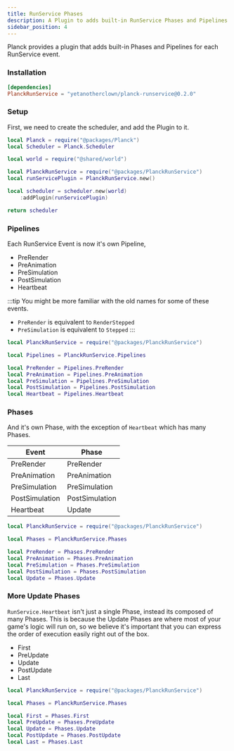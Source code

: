 ```yaml
---
title: RunService Phases
description: A Plugin to adds built-in RunService Phases and Pipelines
sidebar_position: 4
---
```


Planck provides a plugin that adds built-in Phases and Pipelines for each
RunService event.

### Installation

```toml title="wally.toml"
[dependencies]
PlanckRunService = "yetanotherclown/planck-runservice@0.2.0"
```

### Setup

First, we need to create the scheduler, and add the Plugin to it.

```lua title="src/shared/scheduler.luau"
local Planck = require("@packages/Planck")
local Scheduler = Planck.Scheduler

local world = require("@shared/world")

local PlanckRunService = require("@packages/PlanckRunService")
local runServicePlugin = PlanckRunService.new()

local scheduler = scheduler.new(world)
    :addPlugin(runServicePlugin)

return scheduler
```

### Pipelines

Each RunService Event is now it's own Pipeline,

- PreRender
- PreAnimation
- PreSimulation
- PostSimulation
- Heartbeat

:::tip
You might be more familiar with the old names for some of these events.

- `PreRender` is equivalent to `RenderStepped`
- `PreSimulation` is equivalent to `Stepped`
:::

```lua
local PlanckRunService = require("@packages/PlanckRunService")

local Pipelines = PlanckRunService.Pipelines

local PreRender = Pipelines.PreRender
local PreAnimation = Pipelines.PreAnimation
local PreSimulation = Pipelines.PreSimulation
local PostSimulation = Pipelines.PostSimulation
local Heartbeat = Pipelines.Heartbeat
```

### Phases

And it's own Phase, with the exception of `Heartbeat` which has many Phases.

| Event          | Phase          |
| -------------- | -------------- |
| PreRender      | PreRender      |
| PreAnimation   | PreAnimation   |
| PreSimulation  | PreSimulation  |
| PostSimulation | PostSimulation |
| Heartbeat      | Update         |

```lua
local PlanckRunService = require("@packages/PlanckRunService")

local Phases = PlanckRunService.Phases

local PreRender = Phases.PreRender
local PreAnimation = Phases.PreAnimation
local PreSimulation = Phases.PreSimulation
local PostSimulation = Phases.PostSimulation
local Update = Phases.Update
```

### More Update Phases

`RunService.Heartbeat` isn't just a single Phase, instead its composed of
many Phases. This is because the Update Phases are where most of your
game's logic will run on, so we believe it's important that you can
express the order of execution easily right out of the box.

- First
- PreUpdate
- Update
- PostUpdate
- Last

```lua
local PlanckRunService = require("@packages/PlanckRunService")

local Phases = PlanckRunService.Phases

local First = Phases.First
local PreUpdate = Phases.PreUpdate
local Update = Phases.Update
local PostUpdate = Phases.PostUpdate
local Last = Phases.Last
```